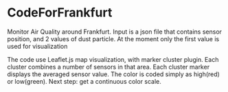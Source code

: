 # CodeForFrankfurt
Monitor Air Quality around Frankfurt. 
Input is a json file that contains sensor position, and 2 values of dust particle.
At the moment only the first value is used for visualization

The code use Leaflet.js map visualization, with marker cluster plugin.
Each cluster combines a number of sensors in that area. 
Each cluster marker displays the averaged sensor value. 
The color is coded simply as high(red) or low(green). 
Next step: get a continuous color scale. 



